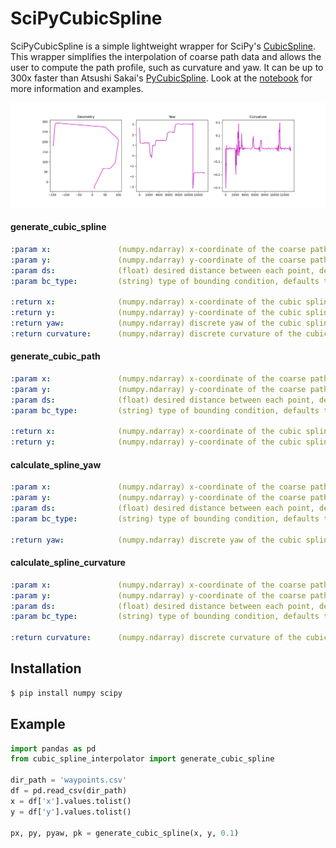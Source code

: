 # SciPyCubicSpline
SciPyCubicSpline is a simple lightweight wrapper for SciPy's [CubicSpline](https://docs.scipy.org/doc/scipy/reference/generated/scipy.interpolate.CubicSpline.html). This wrapper simplifies the interpolation of coarse path data and allows the user to compute the path profile, such as curvature and yaw. It can be up to 300x faster than Atsushi Sakai's [PyCubicSpline](https://github.com/AtsushiSakai/pycubicspline). Look at the [notebook](test.ipynb) for more information and examples.

<div align="center">
	<img src="resources/profile.png" />
</div>

#### generate_cubic_spline
```yaml
:param x:               (numpy.ndarray) x-coordinate of the coarse path [m]
:param y:               (numpy.ndarray) y-coordinate of the coarse path [m]
:param ds:              (float) desired distance between each point, defaults to 0.05 [m]
:param bc_type:         (string) type of bounding condition, defaults to 'natural'

:return x:              (numpy.ndarray) x-coordinate of the cubic spline path [m]
:return y:              (numpy.ndarray) y-coordinate of the cubic spline path [m]
:return yaw:            (numpy.ndarray) discrete yaw of the cubic spline path [rad]
:return curvature:      (numpy.ndarray) discrete curvature of the cubic spline path [1/m]
```

#### generate_cubic_path
```yaml
:param x:               (numpy.ndarray) x-coordinate of the coarse path [m]
:param y:               (numpy.ndarray) y-coordinate of the coarse path [m]
:param ds:              (float) desired distance between each point, defaults to 0.05 [m]
:param bc_type:         (string) type of bounding condition, defaults to 'natural'

:return x:              (numpy.ndarray) x-coordinate of the cubic spline path [m]
:return y:              (numpy.ndarray) y-coordinate of the cubic spline path [m]
```

#### calculate_spline_yaw
```yaml
:param x:               (numpy.ndarray) x-coordinate of the coarse path [m]
:param y:               (numpy.ndarray) y-coordinate of the coarse path [m]
:param ds:              (float) desired distance between each point, defaults to 0.05 [m]
:param bc_type:         (string) type of bounding condition, defaults to 'natural'

:return yaw:            (numpy.ndarray) discrete yaw of the cubic spline path [rad]
```

#### calculate_spline_curvature
```yaml
:param x:               (numpy.ndarray) x-coordinate of the coarse path [m]
:param y:               (numpy.ndarray) y-coordinate of the coarse path [m]
:param ds:              (float) desired distance between each point, defaults to 0.05 [m]
:param bc_type:         (string) type of bounding condition, defaults to 'natural'

:return curvature:      (numpy.ndarray) discrete curvature of the cubic spline path [1/m]
```

## Installation
```bash
$ pip install numpy scipy
```

## Example
```python
import pandas as pd
from cubic_spline_interpolator import generate_cubic_spline

dir_path = 'waypoints.csv'
df = pd.read_csv(dir_path)
x = df['x'].values.tolist()
y = df['y'].values.tolist()

px, py, pyaw, pk = generate_cubic_spline(x, y, 0.1)
```
